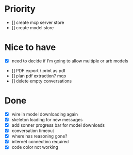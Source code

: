 # Priority

- [] create mcp server store
- [] create model store

# Nice to have

- [x] need to decide if I'm going to allow multiple or arb models
- [] PDF export / print as pdf
- [] plan pdf extraction? mcp
- [] delete empty conversations

# Done

- [x] wire in model downloading again
- [x] skeleton loading for new messages
- [x] add sonner progress bar for model downloads
- [x] conversation timeout
- [x] where has reasoning gone?
- [x] internet connectino required
- [x] code color not working
